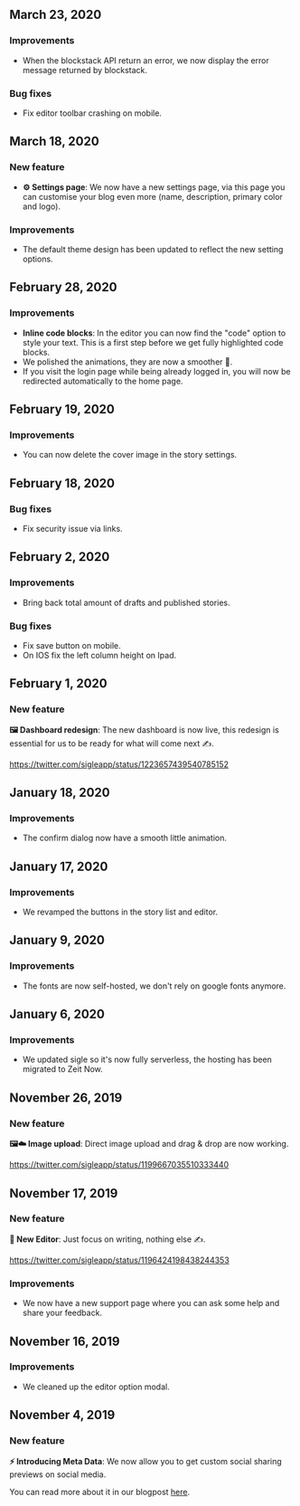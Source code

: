 ## March 23, 2020

### Improvements

- When the blockstack API return an error, we now display the error message returned by blockstack.

### Bug fixes

- Fix editor toolbar crashing on mobile.

## March 18, 2020

### New feature

- **⚙️ Settings page**: We now have a new settings page, via this page you can customise your blog even more (name, description, primary color and logo).

### Improvements

- The default theme design has been updated to reflect the new setting options.

## February 28, 2020

### Improvements

- **Inline code blocks**: In the editor you can now find the "code" option to style your text. This is a first step before we get fully highlighted code blocks.
- We polished the animations, they are now a smoother 🎨.
- If you visit the login page while being already logged in, you will now be redirected automatically to the home page.

## February 19, 2020

### Improvements

- You can now delete the cover image in the story settings.

## February 18, 2020

### Bug fixes

- Fix security issue via links.

## February 2, 2020

### Improvements

- Bring back total amount of drafts and published stories.

### Bug fixes

- Fix save button on mobile.
- On IOS fix the left column height on Ipad.

## February 1, 2020

### New feature

**🖼️ Dashboard redesign**: The new dashboard is now live, this redesign is essential for us to be ready for what will come next ✍️.

https://twitter.com/sigleapp/status/1223657439540785152

## January 18, 2020

### Improvements

- The confirm dialog now have a smooth little animation.

## January 17, 2020

### Improvements

- We revamped the buttons in the story list and editor.

## January 9, 2020

### Improvements

- The fonts are now self-hosted, we don't rely on google fonts anymore.

## January 6, 2020

### Improvements

- We updated sigle so it's now fully serverless, the hosting has been migrated to Zeit Now.

## November 26, 2019

### New feature

**🖼️☁️ Image upload**: Direct image upload and drag & drop are now working.

https://twitter.com/sigleapp/status/1199667035510333440

## November 17, 2019

### New feature

**🎨 New Editor**: Just focus on writing, nothing else ✍️.

https://twitter.com/sigleapp/status/1196424198438244353

### Improvements

- We now have a new support page where you can ask some help and share your feedback.

## November 16, 2019

### Improvements

- We cleaned up the editor option modal.

## November 4, 2019

### New feature

**⚡ Introducing Meta Data**: We now allow you to get custom social sharing previews on social media.

You can read more about it in our blogpost [here](https://app.sigle.io/sigleapp.id.blockstack/Qk5y5A0yvSXOwIbB6SlMc).
